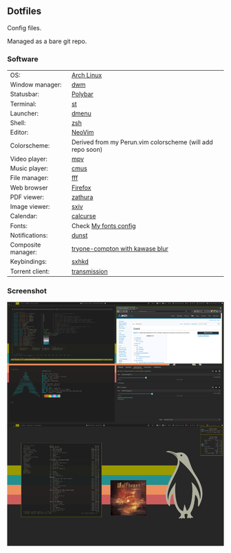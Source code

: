 ## Dotfiles ##

Config files.

Managed as a bare git repo.

### Software ###

|                    |                                                          |
|--------------------|----------------------------------------------------------|
| OS:                | [Arch Linux](https://www.archlinux.org/)                 |
| Window manager:    | [dwm](https://github.com/ttr3dp/dwm)                 |
| Statusbar:         | [Polybar](https://polybar.github.io/)                    |
| Terminal:          | [st](https://github.com/ttr3dp/st)                   |
| Launcher:          | [dmenu](https://github.com/ttr3dp/dmenu)             |
| Shell:             | [zsh](http://zsh.sourceforge.net/)                       |
| Editor:            | [NeoVim](https://neovim.io/)                             |
| Colorscheme:       | Derived from my Perun.vim colorscheme (will add repo soon) |
| Video player:      | [mpv](https://mpv.io/)                                   |
| Music player:      | [cmus](https://cmus.github.io/)                          |
| File manager:      | [fff](https://github.com/dylanaraps/fff)                 |
| Web browser        | [Firefox](https://www.mozilla.org/en-US/firefox/new/)    |
| PDF viewer:        | [zathura](https://wiki.archlinux.org/index.php/Zathura)  |
| Image viewer:      | [sxiv](https://github.com/muennich/sxiv)                 |
| Calendar:          | [calcurse](https://calcurse.org/)                        |
| Fonts:             | Check [My fonts config](https://github.com/ttr3dp/dots/blob/master/.config/fontconfig/fonts.conf) |
| Notifications:     | [dunst](https://dunst-project.org/)                      |
| Composite manager: | [tryone-compton with kawase blur](https://github.com/tryone144/compton)               |
| Keybindings:       | [sxhkd](https://github.com/baskerville/sxhkd)            |
| Torrent client:    | [transmission](https://transmissionbt.com/)              |

### Screenshot ###

![screenshot](https://github.com/ttr3dp/dots/blob/master/.cache/scrot.png)
